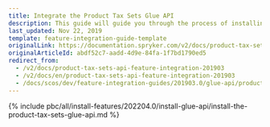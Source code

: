 ```yaml
---
title: Integrate the Product Tax Sets Glue API
description: This guide will guide you through the process of installing and configuring the Product Tax Sets API feature in your project.
last_updated: Nov 22, 2019
template: feature-integration-guide-template
originalLink: https://documentation.spryker.com/v2/docs/product-tax-sets-api-feature-integration-201903
originalArticleId: abdf52c7-aadd-4d9e-84fa-1f7bd1790ed5
redirect_from:
  - /v2/docs/product-tax-sets-api-feature-integration-201903
  - /v2/docs/en/product-tax-sets-api-feature-integration-201903
  - /docs/scos/dev/feature-integration-guides/201903.0/glue-api/product-tax-sets-api-feature-integration.html
---
```


{% include pbc/all/install-features/202204.0/install-glue-api/install-the-product-tax-sets-glue-api.md %} <!-- To edit, see /_includes/pbc/all/install-features/202204.0/install-glue-api/install-the-product-tax-sets-glue-api.md -->
